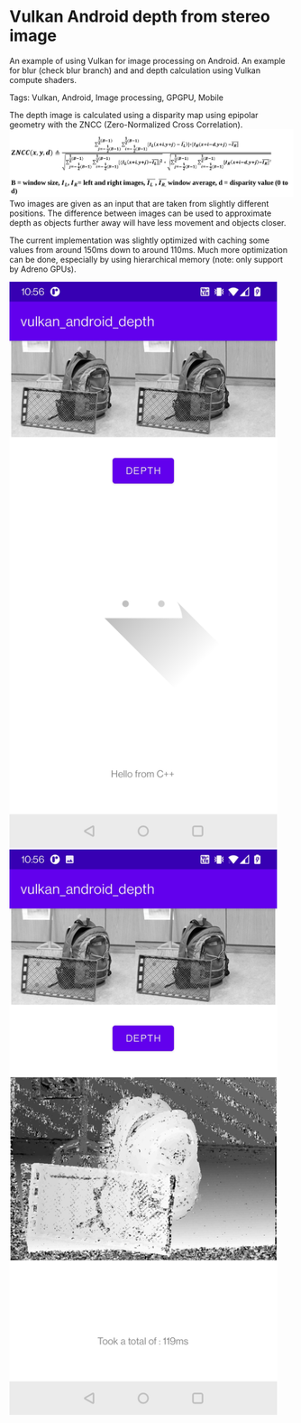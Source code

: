 # Vulkan Android depth from stereo image
An example of using Vulkan for image processing on Android. An example for blur (check blur branch) and and depth calculation using Vulkan compute shaders.

Tags: Vulkan, Android, Image processing, GPGPU, Mobile

The depth image is calculated using a disparity map using epipolar geometry with the ZNCC (Zero-Normalized Cross Correlation).
![image text](screenshots/zncc_equation.png)
Two images are given as an input that are taken from slightly different positions. The difference between images can be used to approximate depth as objects further away will have less movement and objects closer.

The current implementation was slightly optimized with caching some values from around 150ms down to around 110ms. Much more optimization can be done, especially by using hierarchical memory (note: only support by Adreno GPUs).


<p float="left">
  <img src="screenshots/Screenshot_20220102-105633.jpg", width=475>
  <img src="screenshots/Screenshot_20220102-105641.jpg", width=475>
 </p>
